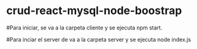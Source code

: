 # crud-react-mysql-node-boostrap
#Para iniciar, se va a la carpeta cliente y se ejecuta npm start.

#Para inciar el server de va a la carpeta server y se ejecuta node index.js
